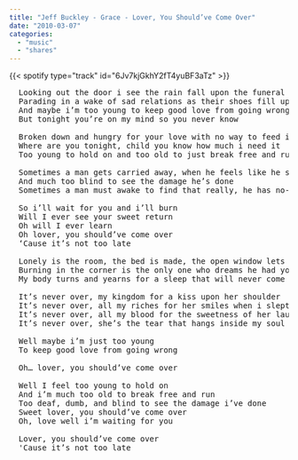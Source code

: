 ```yaml
---
title: "Jeff Buckley - Grace - Lover, You Should’ve Come Over"
date: "2010-03-07"
categories:
  - "music"
  - "shares"
---
```


{{< spotify type="track" id="6Jv7kjGkhY2fT4yuBF3aTz" >}}

<pre>
  Looking out the door i see the rain fall upon the funeral mourners
  Parading in a wake of sad relations as their shoes fill up with water
  And maybe i’m too young to keep good love from going wrong
  But tonight you’re on my mind so you never know

  Broken down and hungry for your love with no way to feed it
  Where are you tonight, child you know how much i need it
  Too young to hold on and too old to just break free and run

  Sometimes a man gets carried away, when he feels like he should be having his fun
  And much too blind to see the damage he’s done
  Sometimes a man must awake to find that really, he has no-one

  So i’ll wait for you and i’ll burn
  Will I ever see your sweet return
  Oh will I ever learn
  Oh lover, you should’ve come over
  ‘Cause it’s not too late

  Lonely is the room, the bed is made, the open window lets the rain in
  Burning in the corner is the only one who dreams he had you with him 
  My body turns and yearns for a sleep that will never come

  It’s never over, my kingdom for a kiss upon her shoulder
  It’s never over, all my riches for her smiles when i slept so soft against her
  It’s never over, all my blood for the sweetness of her laughter
  It’s never over, she’s the tear that hangs inside my soul forever

  Well maybe i’m just too young 
  To keep good love from going wrong 

  Oh… lover, you should’ve come over

  Well I feel too young to hold on
  And i’m much too old to break free and run
  Too deaf, dumb, and blind to see the damage i’ve done
  Sweet lover, you should’ve come over
  Oh, love well i’m waiting for you

  Lover, you should’ve come over
  'Cause it’s not too late
</pre>